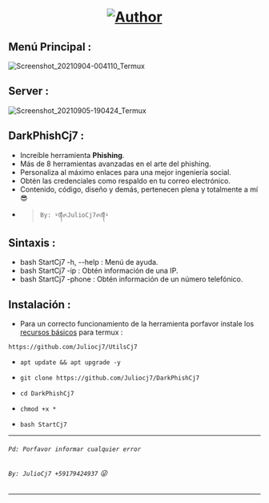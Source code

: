 <h1 align="center"><a href="https://github.com/Juliocj7"><img title="Author" src="https://img.shields.io/badge/Author-⍣᭕ᬁ᭖JulioCj7᭖᭕ᬁ⍣-svg?style=for-the-badge&logo=github"></a></h1>

## Menú Principal :
![Screenshot_20210904-004110_Termux](https://user-images.githubusercontent.com/81049859/132082641-d1eedb6c-d89b-4af5-b249-5a0eff267e99.png)

## Server :
![Screenshot_20210905-190424_Termux](https://user-images.githubusercontent.com/81049859/132143780-5661aaf3-681b-41c4-9490-89b8ec365fb5.png)



## DarkPhishCj7 :
* Increíble herramienta **Phishing**.
* Más de 8 herramientas avanzadas en el arte del phishing.
* Personaliza al máximo enlaces para una mejor ingeniería social.
* Obtén las credenciales como respaldo en tu correo electrónico.
* Contenido, código, diseño y demás, pertenecen plena y totalmente a mí :sunglasses:
- > ` By: ⍣᭕ᬁ᭖JulioCj7᭖᭕ᬁ⍣ `

## Sintaxis :
* bash StartCj7 -h, --help : Menú de ayuda.
* bash StartCj7 -ip : Obtén información de una IP.
* bash StartCj7 -phone : Obtén información de un número telefónico.

## Instalación :

* Para un correcto funcionamiento de la herramienta porfavor instale los [recursos básicos](https://github.com/Juliocj7/UtilsCj7) para termux :

~~~
https://github.com/Juliocj7/UtilsCj7
~~~

* `apt update && apt upgrade -y`

* `git clone https://github.com/Juliocj7/DarkPhishCj7`

* `cd DarkPhishCj7`

* `chmod +x *`

* `bash StartCj7`

---
###### `Pd: Porfavor informar cualquier error`
###### `By: JulioCj7 +59179424937` :stuck_out_tongue_winking_eye:
---
